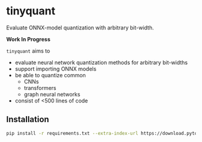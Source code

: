 # tinyquant

Evaluate ONNX-model quantization with arbitrary bit-width.

**Work In Progress**

`tinyquant` aims to
 
 - evaluate neural network quantization methods for arbitrary bit-widths
 - support importing ONNX models
 - be able to quantize common
   - CNNs
   - transformers
   - graph neural networks
 - consist of <500 lines of code

## Installation

```bash
pip install -r requirements.txt --extra-index-url https://download.pytorch.org/whl/cpu
```